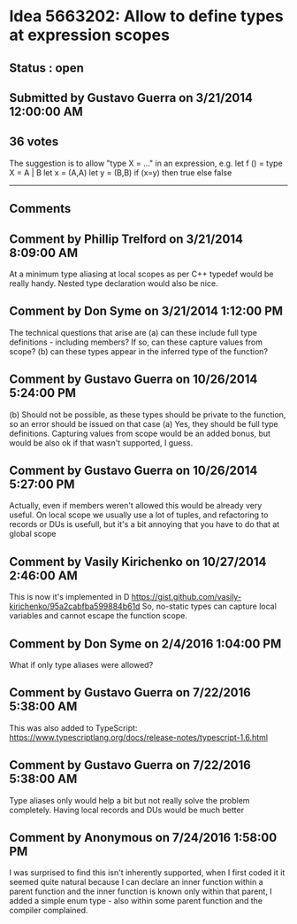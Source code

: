 # Idea 5663202: Allow to define types at expression scopes #

## Status : open

## Submitted by Gustavo Guerra on 3/21/2014 12:00:00 AM

## 36 votes

The suggestion is to allow "type X = ..." in an expression, e.g.
let f () =
type X = A | B
let x = (A,A)
let y = (B,B)
if (x=y) then true else false


------------------------
## Comments


## Comment by Phillip Trelford on 3/21/2014 8:09:00 AM
At a minimum type aliasing at local scopes as per C++ typedef would be really handy. Nested type declaration would also be nice.


## Comment by Don Syme on 3/21/2014 1:12:00 PM
The technical questions that arise are
(a) can these include full type definitions - including members? If so, can these capture values from scope?
(b) can these types appear in the inferred type of the function?


## Comment by Gustavo Guerra on 10/26/2014 5:24:00 PM
(b) Should not be possible, as these types should be private to the function, so an error should be issued on that case
(a) Yes, they should be full type definitions. Capturing values from scope would be an added bonus, but would be also ok if that wasn't supported, I guess.


## Comment by Gustavo Guerra on 10/26/2014 5:27:00 PM
Actually, even if members weren't allowed this would be already very useful. On local scope we usually use a lot of tuples, and refactoring to records or DUs is usefull, but it's a bit annoying that you have to do that at global scope


## Comment by Vasily Kirichenko on 10/27/2014 2:46:00 AM
This is now it's implemented in D https://gist.github.com/vasily-kirichenko/95a2cabfba599884b61d
So, no-static types can capture local variables and cannot escape the function scope.


## Comment by Don Syme on 2/4/2016 1:04:00 PM
What if only type aliases were allowed?


## Comment by Gustavo Guerra on 7/22/2016 5:38:00 AM
This was also added to TypeScript: https://www.typescriptlang.org/docs/release-notes/typescript-1.6.html


## Comment by Gustavo Guerra on 7/22/2016 5:38:00 AM
Type aliases only would help a bit but not really solve the problem completely. Having local records and DUs would be much better


## Comment by Anonymous on 7/24/2016 1:58:00 PM
I was surprised to find this isn't inherently supported, when I first coded it it seemed quite natural because I can declare an inner function within a parent function and the inner function is known only within that parent, I added a simple enum type - also within some parent function and the compiler complained.


